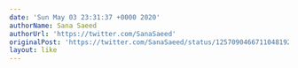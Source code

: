 ```yaml
---
date: 'Sun May 03 23:31:37 +0000 2020'
authorName: Sana Saeed
authorUrl: 'https://twitter.com/SanaSaeed'
originalPost: 'https://twitter.com/SanaSaeed/status/1257090466711048192'
layout: like
---
```

